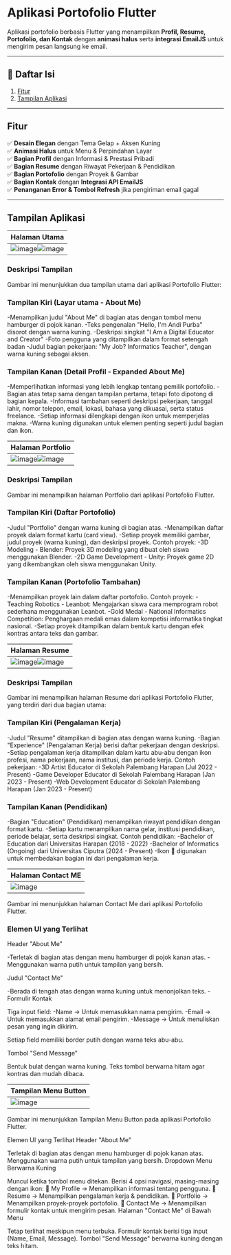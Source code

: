 #  Aplikasi Portofolio Flutter  
 Aplikasi portofolio berbasis Flutter yang menampilkan **Profil, Resume, Portofolio, dan Kontak** dengan **animasi halus** serta **integrasi EmailJS** untuk mengirim pesan langsung ke email.

---

## 📖 **Daftar Isi**
1. [ Fitur](#fitur)  
2. [ Tampilan Aplikasi](#tampilan-aplikasi)  



---

##  **Fitur**
✅ **Desain Elegan** dengan Tema Gelap + Aksen Kuning  
✅ **Animasi Halus** untuk Menu & Perpindahan Layar  
✅ **Bagian Profil** dengan Informasi & Prestasi Pribadi  
✅ **Bagian Resume** dengan Riwayat Pekerjaan & Pendidikan  
✅ **Bagian Portofolio** dengan Proyek & Gambar  
✅ **Bagian Kontak** dengan **Integrasi API EmailJS**  
✅ **Penanganan Error & Tombol Refresh** jika pengiriman email gagal  

---

##  **Tampilan Aplikasi**
| Halaman Utama |
|--------------|
| ![image](https://github.com/user-attachments/assets/5347233f-a53f-4f38-99ee-ed41dce1ec52)![image](https://github.com/user-attachments/assets/cdaf6fcf-a8f4-43d9-9d4d-33e12ce4a83d) 

### **Deskripsi Tampilan**
Gambar ini menunjukkan dua tampilan utama dari aplikasi Portofolio Flutter:

### Tampilan Kiri (Layar utama - About Me)

-Menampilkan judul "About Me" di bagian atas dengan tombol menu hamburger di pojok kanan.
-Teks pengenalan "Hello, I'm Andi Purba" disorot dengan warna kuning.
-Deskripsi singkat "I Am a Digital Educator and Creator"
-Foto pengguna yang ditampilkan dalam format setengah badan
-Judul bagian pekerjaan: "My Job? Informatics Teacher", dengan warna kuning sebagai aksen.

### Tampilan Kanan (Detail Profil - Expanded About Me)

-Memperlihatkan informasi yang lebih lengkap tentang pemilik portofolio.
-Bagian atas tetap sama dengan tampilan pertama, tetapi foto dipotong di bagian kepala.
-Informasi tambahan seperti deskripsi pekerjaan, tanggal lahir, nomor telepon, email, lokasi, bahasa yang dikuasai, serta status freelance.
-Setiap informasi dilengkapi dengan ikon untuk memperjelas makna.
-Warna kuning digunakan untuk elemen penting seperti judul bagian dan ikon.

| Halaman Portfolio |
|--------------|
 |![image](https://github.com/user-attachments/assets/a50d6bb9-16c5-45d9-8867-04ae44a1aded)![image](https://github.com/user-attachments/assets/df60d484-d0f2-47fa-bffd-f2a634c95c8c)

### **Deskripsi Tampilan**

Gambar ini menampilkan halaman Portfolio dari aplikasi Portofolio Flutter.

### Tampilan Kiri (Daftar Portofolio)

-Judul "Portfolio" dengan warna kuning di bagian atas.
-Menampilkan daftar proyek dalam format kartu (card view).
-Setiap proyek memiliki gambar, judul proyek (warna kuning), dan deskripsi proyek.
Contoh proyek:
-3D Modeling - Blender: Proyek 3D modeling yang dibuat oleh siswa menggunakan Blender.
-2D Game Development - Unity: Proyek game 2D yang dikembangkan oleh siswa menggunakan Unity.

### Tampilan Kanan (Portofolio Tambahan)

-Menampilkan proyek lain dalam daftar portofolio.
Contoh proyek:
-Teaching Robotics - Leanbot: Mengajarkan siswa cara memprogram robot sederhana menggunakan Leanbot.
-Gold Medal - National Informatics Competition: Penghargaan medali emas dalam kompetisi informatika tingkat nasional.
-Setiap proyek ditampilkan dalam bentuk kartu dengan efek kontras antara teks dan gambar.

| Halaman Resume |
|--------------|
 |![image](https://github.com/user-attachments/assets/53d10056-a6a9-4ddb-9a01-0b45e89f3d82)![image](https://github.com/user-attachments/assets/f459eef0-16e3-4182-a29a-a3c380f69fa1)

### **Deskripsi Tampilan**

Gambar ini menampilkan halaman Resume dari aplikasi Portofolio Flutter, yang terdiri dari dua bagian utama:

### Tampilan Kiri (Pengalaman Kerja)

-Judul "Resume" ditampilkan di bagian atas dengan warna kuning.
-Bagian "Experience" (Pengalaman Kerja) berisi daftar pekerjaan dengan deskripsi.
-Setiap pengalaman kerja ditampilkan dalam kartu abu-abu dengan ikon profesi, nama pekerjaan, nama institusi, dan periode kerja.
Contoh pekerjaan:
-3D Artist Educator di Sekolah Palembang Harapan (Jul 2022 - Present)
-Game Developer Educator di Sekolah Palembang Harapan (Jan 2023 - Present)
-Web Development Educator di Sekolah Palembang Harapan (Jan 2023 - Present)

### Tampilan Kanan (Pendidikan)

-Bagian "Education" (Pendidikan) menampilkan riwayat pendidikan dengan format kartu.
-Setiap kartu menampilkan nama gelar, institusi pendidikan, periode belajar, serta deskripsi singkat.
Contoh pendidikan:
-Bachelor of Education dari Universitas Harapan (2018 - 2022)
-Bachelor of Informatics (Ongoing) dari Universitas Ciputra (2024 - Present)
-Ikon 📜 digunakan untuk membedakan bagian ini dari pengalaman kerja.

| Halaman Contact ME |
|--------------|
 |![image](https://github.com/user-attachments/assets/28a64526-2ee6-4db0-ae2b-3df5f1cf4527)

Gambar ini menunjukkan halaman Contact Me dari aplikasi Portofolio Flutter.

### Elemen UI yang Terlihat
Header "About Me"

-Terletak di bagian atas dengan menu hamburger di pojok kanan atas.
-Menggunakan warna putih untuk tampilan yang bersih.

Judul "Contact Me"

-Berada di tengah atas dengan warna kuning untuk menonjolkan teks.
-Formulir Kontak

Tiga input field:
-Name → Untuk memasukkan nama pengirim.
-Email → Untuk memasukkan alamat email pengirim.
-Message → Untuk menuliskan pesan yang ingin dikirim.

Setiap field memiliki border putih dengan warna teks abu-abu.

Tombol "Send Message"

Bentuk bulat dengan warna kuning.
Teks tombol berwarna hitam agar kontras dan mudah dibaca.

| Tampilan Menu Button |
|--------------|
 |![image](https://github.com/user-attachments/assets/2a8cc1cc-8e20-4a28-9fb2-9a3bb27b8c2a)

Gambar ini menunjukkan Tampilan Menu Button pada aplikasi Portofolio Flutter.

Elemen UI yang Terlihat
Header "About Me"

Terletak di bagian atas dengan menu hamburger di pojok kanan atas.
Menggunakan warna putih untuk tampilan yang bersih.
Dropdown Menu Berwarna Kuning

Muncul ketika tombol menu ditekan.
Berisi 4 opsi navigasi, masing-masing dengan ikon:
📄 My Profile → Menampilkan informasi tentang pengguna.
📑 Resume → Menampilkan pengalaman kerja & pendidikan.
💼 Portfolio → Menampilkan proyek-proyek portofolio.
📧 Contact Me → Menampilkan formulir kontak untuk mengirim pesan.
Halaman "Contact Me" di Bawah Menu

Tetap terlihat meskipun menu terbuka.
Formulir kontak berisi tiga input (Name, Email, Message).
Tombol "Send Message" berwarna kuning dengan teks hitam.


